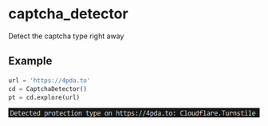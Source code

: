 # captcha_detector
 Detect the captcha type right away

 ## Example

 ```python
 url = 'https://4pda.to'
 cd = CaptchaDetector()
 pt = cd.explore(url)
 ```

 ![captcha_detector](/images/captcha_detector.png)
